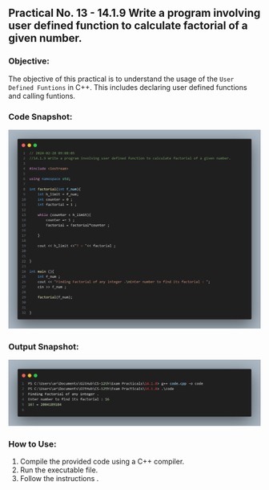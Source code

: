 ## Practical No. 13 - 14.1.9 Write a program involving user defined function to calculate factorial of a given number.

### Objective:
The objective of this practical is to understand the usage of the `User Defined Funtions` in C++.
This includes declaring user defined functions and calling funtions.


### Code Snapshot:
![Code Snapshot](code-snap.png)

### Output Snapshot:
![Output Snapshot](output-snap.png)

### How to Use:
1. Compile the provided code using a C++ compiler.
2. Run the executable file.
3. Follow the instructions .